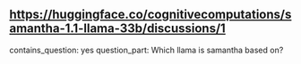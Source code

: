 ## https://huggingface.co/cognitivecomputations/samantha-1.1-llama-33b/discussions/1

contains_question: yes
question_part: Which llama is samantha based on?